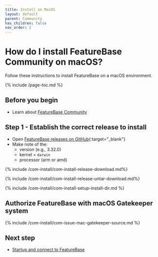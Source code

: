 ```yaml
---
title: Install on MacOS
layout: default
parent: Community
has_children: false
nav_order: 2
---
```


# How do I install FeatureBase Community on macOS?

Follow these instructions to install FeatureBase on a macOS environment.

{% include /page-toc.md %}

## Before you begin

* Learn about [FeatureBase Community](/docs/community/com-home)

## Step 1 - Establish the correct release to install

* Open [FeatureBase releases on GitHub](https://github.com/FeatureBaseDB/FeatureBase/releases){:target="_blank"}
* Make note of the:
  * version (e.g., 3.32.0)
  * kernel = `darwin`
  * processor (arm or amd)

{% include /com-install/com-install-release-download.md%}

{% include /com-install/com-install-release-untar-download.md%}

{% include /com-install/com-install-setup-install-dir.md %}

## Authorize FeatureBase with macOS Gatekeeper system

{% include /com-install/com-issue-mac-gatekeeper-source.md %}

## Next step

* [Startup and connect to FeatureBase](/docs/community/com-startup-connect)
